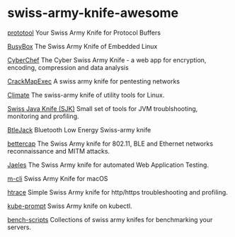 # swiss-army-knife-awesome

[prototool](https://github.com/uber/prototool)
Your Swiss Army Knife for Protocol Buffers

[BusyBox](https://busybox.net/about.html)
The Swiss Army Knife of Embedded Linux

[CyberChef](https://github.com/gchq/CyberChef)
The Cyber Swiss Army Knife - a web app for encryption, encoding, compression and data analysis

[CrackMapExec](https://github.com/byt3bl33d3r/CrackMapExec)
A swiss army knife for pentesting networks

[Climate](https://github.com/adtac/climate)
The swiss-army knife of utility tools for Linux.

[Swiss Java Knife (SJK)](https://github.com/aragozin/jvm-tools)
Small set of tools for JVM troublshooting, monitoring and profiling.

[BtleJack](https://github.com/virtualabs/btlejack)
Bluetooth Low Energy Swiss-army knife

[bettercap](https://github.com/bettercap/bettercap)
The Swiss Army knife for 802.11, BLE and Ethernet networks reconnaissance and MITM attacks.

[Jaeles](https://github.com/jaeles-project/jaeles)
The Swiss Army knife for automated Web Application Testing.

[m-cli](https://github.com/rgcr/m-cli)
Swiss Army Knife for macOS

[htrace](https://github.com/trimstray/htrace.sh)
Simple Swiss Army knife for http/https troubleshooting and profiling.

[kube-prompt](https://github.com/c-bata/kube-prompt)
Swiss Army knife on kubectl.

[bench-scripts](https://github.com/haydenjames/bench-scripts)
Collections of swiss army knifes for benchmarking your servers.
